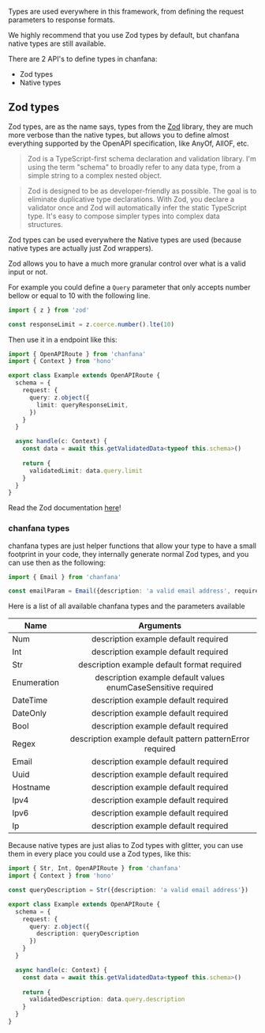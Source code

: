 Types are used everywhere in this framework, from defining the request parameters to response formats.

We highly recommend that you use Zod types by default, but chanfana native types are still available.

There are 2 API's to define types in chanfana:

* Zod types
* Native types

## Zod types

Zod types, are as the name says, types from the [Zod](https://github.com/colinhacks/zod) library, they are much more
verbose than the native types, but allows you to define almost everything supported by the OpenAPI specification, like
AnyOf, AllOF, etc.

> Zod is a TypeScript-first schema declaration and validation library. I'm using the term "schema" to broadly refer to
> any data type, from a simple string to a complex nested object.

> Zod is designed to be as developer-friendly as possible. The goal is to eliminate duplicative type declarations. With
> Zod, you declare a validator once and Zod will automatically infer the static TypeScript type. It's easy to compose
> simpler types into complex data structures.

Zod types can be used everywhere the Native types are used (because native types are actually just Zod wrappers).

Zod allows you to have a much more granular control over what is a valid input or not.

For example you could define a `Query` parameter that only accepts number bellow or equal to 10 with the following line.

```ts
import { z } from 'zod'

const responseLimit = z.coerce.number().lte(10)
```

Then use it in a endpoint like this:

```ts
import { OpenAPIRoute } from 'chanfana'
import { Context } from 'hono'

export class Example extends OpenAPIRoute {
  schema = {
    request: {
      query: z.object({
        limit: queryResponseLimit,
      })
    }
  }

  async handle(c: Context) {
    const data = await this.getValidatedData<typeof this.schema>()
    
    return {
      validatedLimit: data.query.limit
    }
  }
}
```

Read the Zod documentation [here](https://zod.dev/)!


### chanfana types

chanfana types are just helper functions that allow your type to have a small footprint in your code, they internally
generate normal Zod types, and you can use then as the following:

```ts
import { Email } from 'chanfana'

const emailParam = Email({description: 'a valid email address', required: false})
```

Here is a list of all available chanfana types and the parameters available

| Name        |                           Arguments                           |
|-------------|:-------------------------------------------------------------:|
| Num         |             description example default required              |
| Int         |             description example default required              |
| Str         |          description example default format required          |
| Enumeration | description example default values enumCaseSensitive required |
| DateTime    |             description example default required              |
| DateOnly    |             description example default required              |
| Bool        |             description example default required              |
| Regex       |   description example default pattern patternError required   |
| Email       |             description example default required              |
| Uuid        |             description example default required              |
| Hostname    |             description example default required              |
| Ipv4        |             description example default required              |
| Ipv6        |             description example default required              |
| Ip          |             description example default required              |



Because native types are just alias to Zod types with glitter, you can use them
in every place you could use a Zod types, like this:

```ts
import { Str, Int, OpenAPIRoute } from 'chanfana'
import { Context } from 'hono'

const queryDescription = Str({description: 'a valid email address'})

export class Example extends OpenAPIRoute {
  schema = {
    request: {
      query: z.object({
        description: queryDescription
      })
    }
  }

  async handle(c: Context) {
    const data = await this.getValidatedData<typeof this.schema>()
    
    return {
      validatedDescription: data.query.description
    }
  }
}
```
